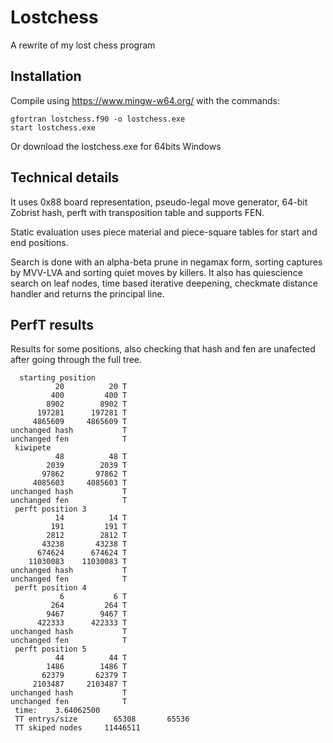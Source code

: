 # Lostchess
A rewrite of my lost chess program

## Installation
Compile using https://www.mingw-w64.org/ with the commands:
```
gfortran lostchess.f90 -o lostchess.exe
start lostchess.exe
```
Or download the lostchess.exe for 64bits Windows

## Technical details
It uses 0x88 board representation, pseudo-legal move generator, 64-bit Zobrist hash, perft with transposition table and supports FEN.

Static evaluation uses piece material and piece-square tables for start and end positions.

Search is done with an alpha-beta prune in negamax form, sorting captures by MVV-LVA and sorting quiet moves by killers. It also has quiescience search on leaf nodes, time based iterative deepening, checkmate distance handler and returns the principal line.

## PerfT results
Results for some positions, also checking that hash and fen are unafected after going through the full tree.
```
  starting position
          20          20 T
         400         400 T
        8902        8902 T
      197281      197281 T
     4865609     4865609 T
unchanged hash           T
unchanged fen            T
 kiwipete
          48          48 T
        2039        2039 T
       97862       97862 T
     4085603     4085603 T
unchanged hash           T
unchanged fen            T
 perft position 3
          14          14 T
         191         191 T
        2812        2812 T
       43238       43238 T
      674624      674624 T
    11030083    11030083 T
unchanged hash           T
unchanged fen            T
 perft position 4
           6           6 T
         264         264 T
        9467        9467 T
      422333      422333 T
unchanged hash           T
unchanged fen            T
 perft position 5
          44          44 T
        1486        1486 T
       62379       62379 T
     2103487     2103487 T
unchanged hash           T
unchanged fen            T
 time:    3.64062500
 TT entrys/size        65308       65536
 TT skiped nodes     11446511
```
